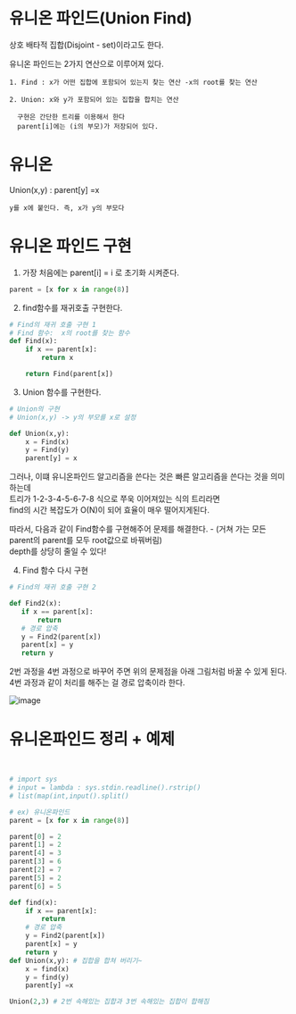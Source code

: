 
# 유니온 파인드(Union Find)

상호 배타적 집합(Disjoint - set)이라고도 한다.  

유니온 파인드는 2가지 연산으로 이루어져 있다.
```
1. Find : x가 어떤 집합에 포함되어 있는지 찾는 연산 -x의 root를 찾는 연산

2. Union: x와 y가 포함되어 있는 집합을 합치는 연산
  
  구현은 간단한 트리를 이용해서 한다
  parent[i]에는 (i의 부모)가 저장되어 있다.
```

# 유니온

Union(x,y) :  parent[y] =x
```
y를 x에 붙인다. 즉, x가 y의 부모다
```
# 유니온 파인드 구현

1. 가장 처음에는 parent[i] = i 로 초기화 시켜준다.
``` python
parent = [x for x in range(8)]
```
2. find함수를 재귀호출 구현한다.
``` python
# Find의 재귀 호출 구현 1
# Find 함수:  x의 root를 찾는 함수
def Find(x):
    if x == parent[x]:
        return x

    return Find(parent[x])
```
3. Union 함수를 구현한다.
``` python
# Union의 구현
# Union(x,y) -> y의 부모를 x로 설정

def Union(x,y):
    x = Find(x)
    y = Find(y)
    parent[y] = x
```
그러나, 이떄 유니온파인드 알고리즘을 쓴다는 것은 빠른 알고리즘을 쓴다는 것을 의미하는데  
트리가 1-2-3-4-5-6-7-8 식으로 쭈욱 이어져있는 식의 트리라면  
find의 시간 복잡도가 O(N)이 되어 효율이 매우 떨어지게된다.  


 따라서, 다음과 같이 Find함수를 구현해주어 문제를 해결한다. - (거쳐 가는 모든 parent의 parent를 모두 root값으로 바꿔버림)  
 depth를 상당히 줄일 수 있다!  
 
 4. Find 함수 다시 구현
 ``` python
 # Find의 재귀 호출 구현 2

def Find2(x):
    if x == parent[x]:
        return
    # 경로 압축 
    y = Find2(parent[x])
    parent[x] = y
    return y
 ```
 
2번 과정을 4번 과정으로 바꾸어 주면 위의 문제점을 아래 그림처럼 바꿀 수 있게 된다.  
4번 과정과 같이 처리를 해주는 걸 경로 압축이라 한다.

![image](https://user-images.githubusercontent.com/87055456/145183412-67a5724a-71b6-4ad3-84cb-18b1adbe9de3.png)

# 유니온파인드 정리 + 예제
``` python


# import sys
# input = lambda : sys.stdin.readline().rstrip()
# list(map(int,input().split()

# ex) 유니온파인드
parent = [x for x in range(8)]

parent[0] = 2
parent[1] = 2
parent[4] = 3
parent[3] = 6
parent[2] = 7
parent[5] = 2
parent[6] = 5

def find(x):
    if x == parent[x]:
        return
    # 경로 압축 
    y = Find2(parent[x])
    parent[x] = y
    return y
def Union(x,y): # 집합을 합쳐 버리기~
    x = find(x)
    y = find(y)
    parent[y] =x

Union(2,3) # 2번 속해있는 집합과 3번 속해있는 집합이 합해짐
```

